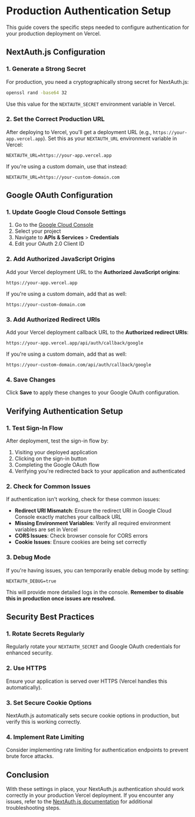 # Production Authentication Setup

This guide covers the specific steps needed to configure authentication for your production deployment on Vercel.

## NextAuth.js Configuration

### 1. Generate a Strong Secret

For production, you need a cryptographically strong secret for NextAuth.js:

```bash
openssl rand -base64 32
```

Use this value for the `NEXTAUTH_SECRET` environment variable in Vercel.

### 2. Set the Correct Production URL

After deploying to Vercel, you'll get a deployment URL (e.g., `https://your-app.vercel.app`). Set this as your `NEXTAUTH_URL` environment variable in Vercel:

```
NEXTAUTH_URL=https://your-app.vercel.app
```

If you're using a custom domain, use that instead:

```
NEXTAUTH_URL=https://your-custom-domain.com
```

## Google OAuth Configuration

### 1. Update Google Cloud Console Settings

1. Go to the [Google Cloud Console](https://console.cloud.google.com/)
2. Select your project
3. Navigate to **APIs & Services** > **Credentials**
4. Edit your OAuth 2.0 Client ID

### 2. Add Authorized JavaScript Origins

Add your Vercel deployment URL to the **Authorized JavaScript origins**:

```
https://your-app.vercel.app
```

If you're using a custom domain, add that as well:

```
https://your-custom-domain.com
```

### 3. Add Authorized Redirect URIs

Add your Vercel deployment callback URL to the **Authorized redirect URIs**:

```
https://your-app.vercel.app/api/auth/callback/google
```

If you're using a custom domain, add that as well:

```
https://your-custom-domain.com/api/auth/callback/google
```

### 4. Save Changes

Click **Save** to apply these changes to your Google OAuth configuration.

## Verifying Authentication Setup

### 1. Test Sign-In Flow

After deployment, test the sign-in flow by:

1. Visiting your deployed application
2. Clicking on the sign-in button
3. Completing the Google OAuth flow
4. Verifying you're redirected back to your application and authenticated

### 2. Check for Common Issues

If authentication isn't working, check for these common issues:

- **Redirect URI Mismatch**: Ensure the redirect URI in Google Cloud Console exactly matches your callback URL
- **Missing Environment Variables**: Verify all required environment variables are set in Vercel
- **CORS Issues**: Check browser console for CORS errors
- **Cookie Issues**: Ensure cookies are being set correctly

### 3. Debug Mode

If you're having issues, you can temporarily enable debug mode by setting:

```
NEXTAUTH_DEBUG=true
```

This will provide more detailed logs in the console. **Remember to disable this in production once issues are resolved.**

## Security Best Practices

### 1. Rotate Secrets Regularly

Regularly rotate your `NEXTAUTH_SECRET` and Google OAuth credentials for enhanced security.

### 2. Use HTTPS

Ensure your application is served over HTTPS (Vercel handles this automatically).

### 3. Set Secure Cookie Options

NextAuth.js automatically sets secure cookie options in production, but verify this is working correctly.

### 4. Implement Rate Limiting

Consider implementing rate limiting for authentication endpoints to prevent brute force attacks.

## Conclusion

With these settings in place, your NextAuth.js authentication should work correctly in your production Vercel deployment. If you encounter any issues, refer to the [NextAuth.js documentation](https://next-auth.js.org/deployment) for additional troubleshooting steps.